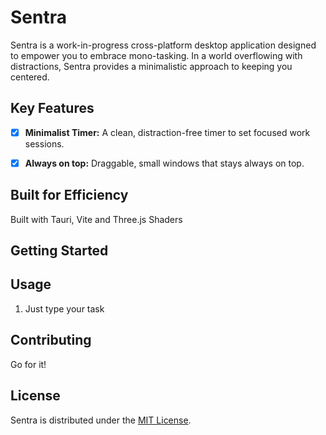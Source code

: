 
# Sentra

Sentra is a work-in-progress cross-platform desktop application designed to empower you to embrace mono-tasking. In a world overflowing with distractions, Sentra provides a minimalistic approach to keeping you centered.

## Key Features
* [x] **Minimalist Timer:** A clean, distraction-free timer to set focused work sessions.
* [x] **Always on top:** Draggable, small windows that stays always on top. 


## Built for Efficiency 

Built with Tauri, Vite and Three.js Shaders

## Getting Started


## Usage

1. Just type your task

## Contributing

Go for it!

## License

Sentra is distributed under the [MIT License](./LICENSE.txt). 

